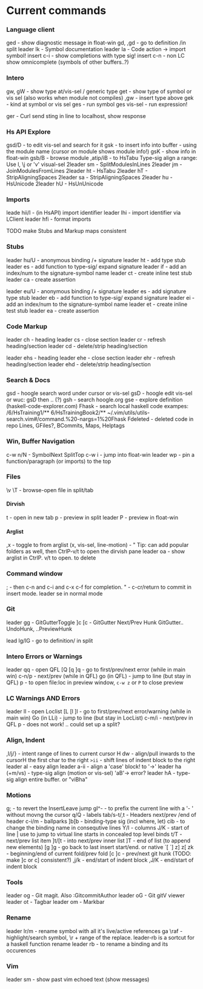 # Current commands

### Language client
ged         - show diagnostic message in float-win
gd, ,gd     - go to definition /in split
leader lk   - Symbol documentation
leader la   - Code action → import symbol!
insert c-i  - show completions with type sig!
insert c-n  - non LC show omnicomplete (symbols of other buffers..?)

### Intero
gw, gW      - show type at/vis-sel / generic type
get         - show type of symbol or vis sel (also works when module not compiles)
,gw         - insert type above
gek         - kind at symbol or vis sel
ges         - run symbol
ges vis-sel - run expression!

ger         - Curl send sting in line to localhost, show response

### Hs API Explore
gsd/D       - to edit vis-sel and search for it
gsk         - to insert info into buffer - using the module name (cursor on module shows module info!)
gsK         - show info in float-win
gsb/B       - browse module
,atip/iB    - to HsTabu Type-sig align a range: Use l, \j or 'v' visual-sel
2leader sm  - SplitModulesInLines
2leader jm  - JoinModulesFromLines
2leader ht  - HsTabu
2leader hT  - StripAligningSpaces
2leader sa  - StripAligningSpaces
2leader hu  - HsUnicode
2leader hU  - HsUnUnicode

### Imports
leade hii/I - (in HsAPI) import identifier
leader lhi  - import identifier via LClient
leader hfi  - format imports

TODO make Stubs and Markup maps consistent
### Stubs
leader hu/U - anonymous binding /+ signature
leader ht   - add type stub
leader es   - add function to type-sig/ expand signature
leader if   - add an index/num to the signature-symbol name
leader ct   - create inline test stub
leader ca   - create assertion
>>>>>>>
leader eu/U - anonymous binding /+ signature
leader es   - add signature type stub
leader eb   - add function to type-sig/ expand signature
leader ei   - add an index/num to the signature-symbol name
leader et   - create inline test stub
leader ea   - create assertion

### Code Markup
leader ch   - heading
leader cs   - close section
leader cr   - refresh heading/section
leader cd   - delete/strip heading/section
>>>>>>>
leader ehs  - heading
leader ehe  - close section
leader ehr  - refresh heading/section
leader ehd  - delete/strip heading/section


### Search & Docs
gsd         - hoogle search word under cursor or vis-sel
gsD <c-f>   - hoogle edit vis-sel or wuc: gsD then <c-f> .. <c-c><cr> (?)
gsh         - search hoogle.org
gse         - explore definition (haskell-code-explorer.com)
Fhask       - search local haskell code exampes: /6/HsTraining1/** 6/HsTrainingBook2/** ~/.vim/utils/utils-search.vim#/command.%20-nargs=1%20Fhask 
Fdeleted    - deleted code in repo
Lines, GFiles?, BCommits, Maps, Helptags


### Win, Buffer Navigation
c-w n/N     - SymbolNext SplitTop
c-w i       - jump into float-win
leader wp   - pin a function/paragraph (or imports) to the top

### Files
\v \T       - browse-open file in split/tab
#### Dirvish
t           - open in new tab
p           - preview in split
leader P    - preview in float-win
#### Arglist
,x          - toggle to from arglist (x, vis-sel, line-motion)
            - " Tip: can add popular folders as well, then CtrlP-v/t to open the dirvish pane
            leader oa   - show arglist in CtrlP. v/t to open. <c-s> to delete

### Command window
;           - then c-n and c-i and c-x c-f for completion.
            " - c-cr/return to commit in insert mode. leader se in normal mode


### Git
leader gg   - GitGutterToggle
]c [c       - GitGutter Next/Prev Hunk
GitGutter.. UndoHunk, ..PreviewHunk

lead lg/lG  - go to definition/ in split

### Intero Errors or Warnings
leader qq   - open QFL
[Q [q ]q    - go to first/prev/next error (while in main win)
c-n/p       - next/prev (while in QFL)
go (in QFL) - jump to line (but stay in QFL)
p           - to open file:loc in preview window, `c-w z` or `P` to close preview

### LC Warnings AND Errors
leader ll   - open Loclist
[L [l ]l    - go to first/prev/next error/warning (while in main win)
Go (in LLi) - jump to line (but stay in LocList)
c-m/i       - next/prev in QFL
p           - does not work! .. could set up a split?

### Align, Indent
\,l/j/}     - intent range of lines to current cursor H
dw          - align/pull inwards to the cursorH the first char to the right
`>ii`         - shift lines of indent block to the right
leader al   - easy align
leader a-ii - align a 'case' block! to '->'
leader ha (+m/vs) - type-sig align (motion or vis-sel) 'aB'-> error?
leader hA   - type-sig align entire buffer. or "viB<space>ha<c-o>"

### Motions
g;          - to revert the InsertLeave jump
gI^- <cr>   - to prefix the current line with a '- ' without movng the cursor
q/Q         - labels
tab/s-t/,t  - Headers next/prev /end of header
c-i/m       - ballparks
]b[b        - binding-type sig (incl where, let)
cib         - to change the binding name in consequtive lines
Y/I         - columns
J/K         - start of line | use to jump to virtual line starts in concealed top level binds
t/T         - next/prev list item
]t/[t       - into next/prev inner list
]T          - end of list (to append new elements)
[g ]g       - go back to last insert start/end. or native \`[ \`]
z] z[ zk    - beginning/end of current fold/prev fold
[c ]c       - prev/next git hunk (TODO: make ]c or c] consistent?)
,j/k        - end/start of indent block
,J/K        - end/start of indent block

### Tools
leader og   - Git magit. Also :GitcommitAuthor
leader oG   - Git gitV viewer
leader ot   - Tagbar
leader om   - Markbar

### Rename
leader lr/m - rename symbol with all it's live/active references
ga \raf     - highlight/search symbol, \r + range of the replace. leader-rb is a sortcut for a haskell function rename
leader rb   - to rename a binding and its occurences

### Vim
leader sm   - show past vim echoed text (show messages)


